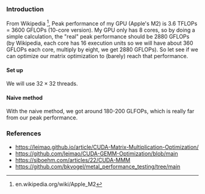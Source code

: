 ### Introduction

From Wikipedia [^1], Peak performance of my GPU (Apple's M2) is 3.6 TFLOPs = 3600 GFLOPs (10-core version). My GPU only has 8 cores, so by doing a simple calculation, the "real" peak performance should be 2880 GFLOPs (by Wikipedia, each core has 16 execution units so we will have about 360 GFLOPs each core, multiply by eight, we get 2880 GFLOPs). So let see if we can optimize our matrix optimization to (barely) reach that performance.

#### Set up

We will use $32 \times 32$ threads.

#### Naive method

With the naive method, we got around 180-200 GLFOPs, which is really far from our peak performance.

### References 

- https://leimao.github.io/article/CUDA-Matrix-Multiplication-Optimization/
- https://github.com/leimao/CUDA-GEMM-Optimization/blob/main
- https://siboehm.com/articles/22/CUDA-MMM
- https://github.com/bkvogel/metal_performance_testing/tree/main


[^1]: en.wikipedia.org/wiki/Apple_M2